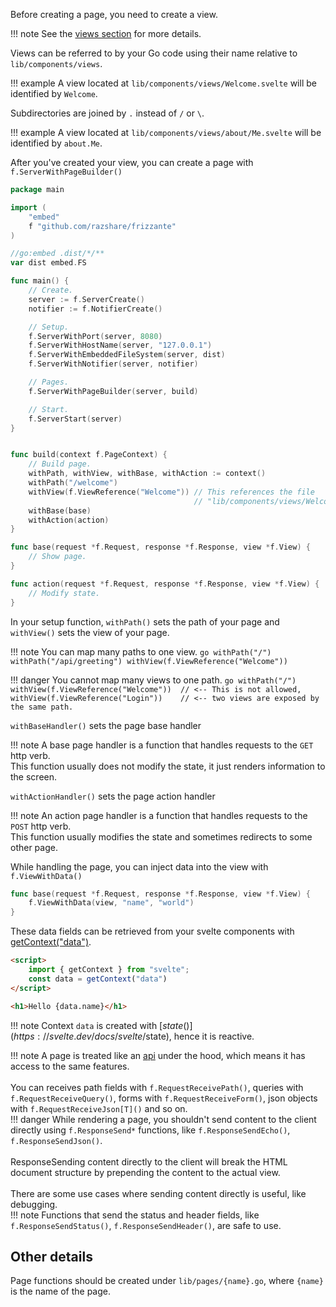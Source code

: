 Before creating a page, you need to create a view.

!!! note
	See the [views section](./views.md) for more details.

Views can be referred to by your Go code using their name relative to `lib/components/views`.

!!! example
	A view located at `lib/components/views/Welcome.svelte` will be identified by `Welcome`.

Subdirectories are joined by `.` instead of `/` or `\`.

!!! example
	A view located at `lib/components/views/about/Me.svelte` will be identified by `about.Me`.

After you've created your view, you can create a page with `f.ServerWithPageBuilder()`

```go
package main

import (
	"embed"
	f "github.com/razshare/frizzante"
)

//go:embed .dist/*/**
var dist embed.FS

func main() {
	// Create.
	server := f.ServerCreate()
	notifier := f.NotifierCreate()

	// Setup.
	f.ServerWithPort(server, 8080)
	f.ServerWithHostName(server, "127.0.0.1")
	f.ServerWithEmbeddedFileSystem(server, dist)
	f.ServerWithNotifier(server, notifier)

	// Pages.
	f.ServerWithPageBuilder(server, build)

	// Start.
	f.ServerStart(server)
}


func build(context f.PageContext) {
	// Build page.
	withPath, withView, withBase, withAction := context()
	withPath("/welcome")
	withView(f.ViewReference("Welcome")) // This references the file 
										 // "lib/components/views/Welcome.svelte"
	withBase(base)
	withAction(action)	
}

func base(request *f.Request, response *f.Response, view *f.View) {
	// Show page.
}

func action(request *f.Request, response *f.Response, view *f.View) {
	// Modify state.
}
```

In your setup function, `withPath()` sets the path of your page 
and `withView()` sets the view of your page.

!!! note
    You can map many paths to one view.
    ```go
    withPath("/")
    withPath("/api/greeting")
	withView(f.ViewReference("Welcome"))
    ```
	
!!! danger
    You cannot map many views to one path.
    ```go
    withPath("/")
	withView(f.ViewReference("Welcome"))  // <-- This is not allowed,
	withView(f.ViewReference("Login"))    // <-- two views are exposed by the same path.
    ```

`withBaseHandler()` sets the page base handler

!!! note
	A base page handler is a function that 
	handles requests to the `GET` http verb.<br/>
	This function usually does not modify the state, 
	it just renders information to the screen.

`withActionHandler()` sets the page action handler

!!! note
	An action page handler is a function that 
	handles requests to the `POST` http verb.<br/>
	This function usually modifies the state and 
	sometimes redirects to some other page.

While handling the page, you can inject data into the view with `f.ViewWithData()`

```go
func base(request *f.Request, response *f.Response, view *f.View) {
	f.ViewWithData(view, "name", "world")
}
```


These data fields can be retrieved from your svelte components with [getContext("data")](https://svelte.dev/docs/svelte/svelte#getContext).

```html
<script>
	import { getContext } from "svelte";
	const data = getContext("data")
</script>

<h1>Hello {data.name}</h1>
```

!!! note
	Context `data` is created with [$state()](https://svelte.dev/docs/svelte/$state), hence it is reactive.


!!! note
	A page is treated like an [api](./api.md) under the hood, which means it 
	has access to the same features.<br/>
	<br/>
	You can receives path fields with `f.RequestReceivePath()`, 
	queries with `f.RequestReceiveQuery()`,
	forms with `f.RequestReceiveForm()`,
	json objects with `f.RequestReceiveJson[T]()` and so on.<br/>
	!!! danger
		While rendering a page, you shouldn't send content to the client directly 
		using `f.ResponseSend*` functions, 
		like `f.ResponseSendEcho()`, `f.ResponseSendJson()`.<br/>
		<br/>
		ResponseSending content directly to the client will break the HTML document structure by prepending 
		the content to the actual view.<br/>
		<br/>
		There are some use cases where sending content directly is useful, like debugging.<br/>
		!!! note
			Functions that send the status and header fields, like `f.ResponseSendStatus()`, `f.ResponseSendHeader()`, are safe to use.

## Other details

Page functions should be created under `lib/pages/{name}.go`, where `{name}` is the name of the page.
